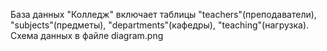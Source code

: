 База данных "Колледж" включает таблицы "teachers"(преподаватели), "subjects"(предметы),
"departments"(кафедры), "teaching"(нагрузка).
Схема данных в файле diagram.png



